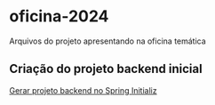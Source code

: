 # oficina-2024

Arquivos do projeto apresentando na oficina temática

## Criação do projeto backend inicial

[Gerar projeto backend no Spring Initializ](https://start.spring.io/#!type=maven-project&language=java&platformVersion=3.3.0&packaging=jar&jvmVersion=21&groupId=br.senac.tads.oficina&artifactId=contatos-api&name=contatos-api&description=API%20de%20apoio%20para%20integra%C3%A7%C3%A3o%20com%20frontend%20web&packageName=br.senac.tads.oficina.contatos&dependencies=devtools,lombok,configuration-processor,web,validation,data-jpa,h2)